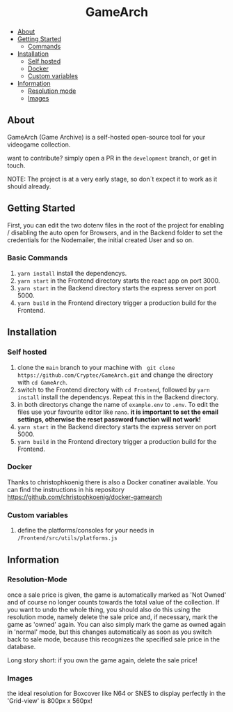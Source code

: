 <center><h1>Game<b>Arch</b></h2></center>

<!-- MarkdownTOC autolink="true" -->
- [About](#About)
- [Getting Started](#Getting-Started)
  - [Commands](#Basic-Commands)
- [Installation](#Getting-Started)
  - [Self hosted](#Self-hosted)
  - [Docker](#Docker)
  - [Custom variables](#Self-hosted)
- [Information](#Information)
  - [Resolution mode](#Resolution-Mode)
  - [Images](#Images)
<!-- /MarkdownTOC -->
## About

GameArch (Game Archive) is a self-hosted open-source tool for your videogame collection. 


want to contribute? simply open a PR in the ```development``` branch, or get in touch. 

NOTE:
The project is at a very early stage, so don´t expect it to work as it should already.

## Getting Started

First, you can edit the two dotenv files in the root of the project for enabling / disabling the auto open for Browsers, and in the Backend folder to set the credentials for the Nodemailer, the initial created User and so on.

### Basic Commands
1. `yarn install` install the dependencys.
2. `yarn start` in the Frontend directory starts the react app on port 3000.
3. `yarn start` in the Backend directory starts the express server on port 5000.
4. `yarn build` in the Frontend directory trigger a production build for the Frontend.

## Installation

### Self hosted
1. clone the `main` branch to your machine with ` git clone   https://github.com/Cryptec/GameArch.git` and change the directory with `cd GameArch`.
2. switch to the Frontend directory with `cd Frontend`, followed by `yarn install` install the dependencys. Repeat this in the Backend directory.
3. in both directorys change the name of `example.env` to `.env`. To edit the files use your favourite editor like <code>nano</code>. <b>it is important to set the email settings, otherwise the reset password function will not work!</b>
4. `yarn start` in the Backend directory starts the express server on port 5000.
5. `yarn build` in the Frontend directory trigger a production build for the Frontend.

### Docker

Thanks to christophkoenig there is also a Docker conatiner available. You can find the instructions in his 
repository <https://github.com/christophkoenig/docker-gamearch>

### Custom variables
1. define the platforms/consoles for your needs in   `/Frontend/src/utils/platforms.js`

## Information

### Resolution-Mode

once a sale price is given, the game is automatically marked as 'Not Owned' and of course no longer counts towards the total value of the collection. If you want to undo the whole thing, you should also do this using the resolution mode, namely delete the sale price and, if necessary, mark the game as 'owned' again. You can also simply mark the game as owned again in 'normal' mode, but this changes automatically as soon as you switch back to sale mode, because this recognizes the specified sale price in the database.

Long story short: if you own the game again, delete the sale price!

### Images

the ideal resolution for Boxcover like N64 or SNES to display perfectly in the 'Grid-view' is 800px x 560px!
